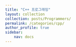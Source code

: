 ```yaml
---
title: "C++ 프로그래밍"
layout: collection
collection: posts/Programmers/
permalink: /categories/cpp/
author_profile: true
sidebar:
    nav: docs
---
```


